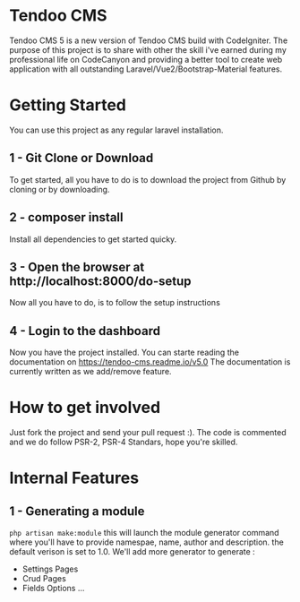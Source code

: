 # Tendoo CMS
Tendoo CMS 5 is a new version of Tendoo CMS build with CodeIgniter.
The purpose of this project is to share with other the skill i've earned during my professional life on CodeCanyon and providing a
better tool to create web application with all outstanding Laravel/Vue2/Bootstrap-Material features.

# Getting Started
You can use this project as any regular laravel installation. 
## 1 - Git Clone or Download
To get started, all you have to do is to download the project from Github by cloning or by downloading.

## 2 - composer install
Install all dependencies to get started quicky.

## 3 - Open the browser at http://localhost:8000/do-setup
Now all you have to do, is to follow the setup instructions

## 4 - Login to the dashboard
Now you have the project installed. You can starte reading the documentation on https://tendoo-cms.readme.io/v5.0
The documentation is currently written as we add/remove feature. 

# How to get involved
Just fork the project and send your pull request :). 
The code is commented and we do follow PSR-2, PSR-4 Standars, hope you're skilled.

# Internal Features

## 1 - Generating a module
`php artisan make:module`
this will launch the module generator command where you'll have to provide namespae, name, author and description. the default verison is set to 1.0.
We'll add more generator to generate : 
- Settings Pages
- Crud Pages
- Fields Options
...
